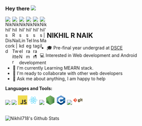### Hey there <img src="https://media.giphy.com/media/hvRJCLFzcasrR4ia7z/giphy.gif" width="25px">
<a href="#">
  <img align="left" alt="Nikhil's Discord" width="22px" src="https://cdn.jsdelivr.net/npm/simple-icons@v3/icons/discord.svg" />
</a>
<a href="https://twitter.com/NikhilRNaik2">
  <img align="left" alt="Nikhil R Naik | Twitter" width="22px" src="https://cdn.jsdelivr.net/npm/simple-icons@v3/icons/twitter.svg" />
</a>
<a href="https://www.linkedin.com/in/nikhil-r-naik-ab3a85184/">
  <img align="left" alt="Nikhil's LinkdeIN" width="22px" src="https://cdn.jsdelivr.net/npm/simple-icons@v3/icons/linkedin.svg" />
</a>
<a href="#">
  <img align="left" alt="Nikhil's Telegram" width="22px" src="https://cdn.jsdelivr.net/npm/simple-icons@v3/icons/telegram.svg" />
</a>
<a href="https://www.instagram.com/nikhilnaik718/">
  <img align="left" alt="Nikhil's Instagram" width="22px" src="https://cdn.jsdelivr.net/npm/simple-icons@v3/icons/instagram.svg" />
</a>
<a href="#">
<img align="left" alt="Nikhil's | Mail" width="22px" src="https://cdn.jsdelivr.net/npm/simple-icons@v3/icons/gmail.svg" />
</a><br>



    
## NIKHIL R NAIK ##


- 🎓 Pre-final year undergrad at [DSCE][college]<br>
- 💻 Interested in  Web development and Android development<br>
- 🌱 I'm currently Learning MEARN stack.<br>
- 🤝 I'm ready to collaborate with other web developers</br>
- 💬 Ask me about anything, I am happy to help








**Languages and Tools:**  


<code><img height="30" src="https://encrypted-tbn0.gstatic.com/images?q=tbn%3AANd9GcTEbyqJR-426v72Ejr87Vf_h2Wqzg5LYmX69w&usqp=CAU"></code>
<code><img height="30" src="https://encrypted-tbn0.gstatic.com/images?q=tbn%3AANd9GcRvRFiR4jhEvswMt0ytByOKzNhjeZ_h4VN-Tw&usqp=CAU"></code>
<code><img height="30" src="https://raw.githubusercontent.com/github/explore/80688e429a7d4ef2fca1e82350fe8e3517d3494d/topics/javascript/javascript.png"></code>
<code><img height="30" src="https://raw.githubusercontent.com/github/explore/80688e429a7d4ef2fca1e82350fe8e3517d3494d/topics/react/react.png"></code>
<code><img height="30" src="https://encrypted-tbn0.gstatic.com/images?q=tbn%3AANd9GcQIx6VZfS41hOuMxd_WU1Uno_ds_ofaqCX4qg&usqp=CAU"></code>
<code><img height="30" src="https://raw.githubusercontent.com/github/explore/80688e429a7d4ef2fca1e82350fe8e3517d3494d/topics/nodejs/nodejs.png"></code>
<code><img height="30" src="https://raw.githubusercontent.com/github/explore/80688e429a7d4ef2fca1e82350fe8e3517d3494d/topics/cpp/cpp.png"></code>
<code><img height="30" src="https://encrypted-tbn0.gstatic.com/images?q=tbn%3AANd9GcSAYKee_nKZV6yLlj6Hvd6LZqn3VFfLvRnZYA&usqp=CAU"></code>
<code><img height="30" src="https://raw.githubusercontent.com/github/explore/80688e429a7d4ef2fca1e82350fe8e3517d3494d/topics/git/git.png"></code>

<br />
<img align="left" alt="Nikhil718's Github Stats" src="https://github-readme-stats.vercel.app/api?username=Nikhil718&show_icons=true&hide_border=true" />
<br/>




[mail]:mailto:naiknikhil925@gmail.com
[college]:https://www.dsce.edu.in/
